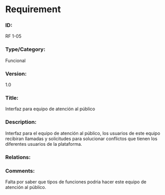 # Requirement

### ID:

RF 1-05

### Type/Category:

Funcional

### Version:

1.0

### Title:

Interfaz para equipo de atención al público

### Description:

Interfaz para el equipo de atención al público, los usuarios de este equipo recibiran llamadas y solicitudes para solucionar conflictos que tienen los diferentes usuarios de la plataforma.

### Relations:

### Comments:

Falta por saber que tipos de funciones podria hacer este equipo de atención al público.
